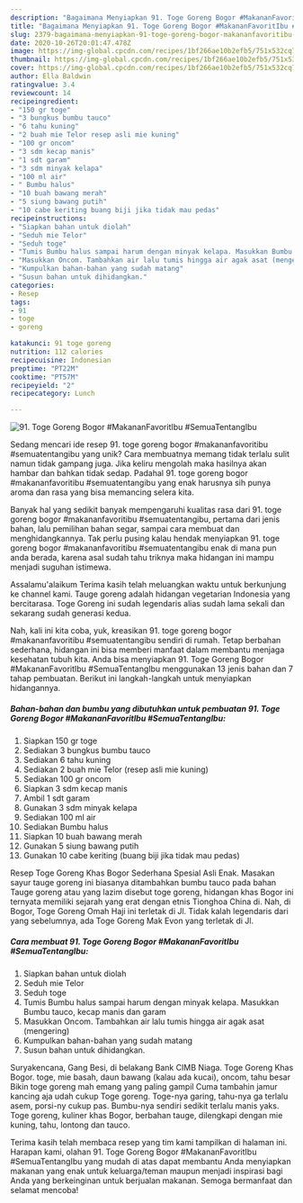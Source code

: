 ```yaml
---
description: "Bagaimana Menyiapkan 91. Toge Goreng Bogor #MakananFavoritIbu #SemuaTentangIbu, Bisa Manjain Lidah"
title: "Bagaimana Menyiapkan 91. Toge Goreng Bogor #MakananFavoritIbu #SemuaTentangIbu, Bisa Manjain Lidah"
slug: 2379-bagaimana-menyiapkan-91-toge-goreng-bogor-makananfavoritibu-semuatentangibu-bisa-manjain-lidah
date: 2020-10-26T20:01:47.478Z
image: https://img-global.cpcdn.com/recipes/1bf266ae10b2efb5/751x532cq70/91-toge-goreng-bogor-makananfavoritibu-semuatentangibu-foto-resep-utama.jpg
thumbnail: https://img-global.cpcdn.com/recipes/1bf266ae10b2efb5/751x532cq70/91-toge-goreng-bogor-makananfavoritibu-semuatentangibu-foto-resep-utama.jpg
cover: https://img-global.cpcdn.com/recipes/1bf266ae10b2efb5/751x532cq70/91-toge-goreng-bogor-makananfavoritibu-semuatentangibu-foto-resep-utama.jpg
author: Ella Baldwin
ratingvalue: 3.4
reviewcount: 14
recipeingredient:
- "150 gr toge"
- "3 bungkus bumbu tauco"
- "6 tahu kuning"
- "2 buah mie Telor resep asli mie kuning"
- "100 gr oncom"
- "3 sdm kecap manis"
- "1 sdt garam"
- "3 sdm minyak kelapa"
- "100 ml air"
- " Bumbu halus"
- "10 buah bawang merah"
- "5 siung bawang putih"
- "10 cabe keriting buang biji jika tidak mau pedas"
recipeinstructions:
- "Siapkan bahan untuk diolah"
- "Seduh mie Telor"
- "Seduh toge"
- "Tumis Bumbu halus sampai harum dengan minyak kelapa. Masukkan Bumbu tauco, kecap manis dan garam"
- "Masukkan Oncom. Tambahkan air lalu tumis hingga air agak asat (mengering)"
- "Kumpulkan bahan-bahan yang sudah matang"
- "Susun bahan untuk dihidangkan."
categories:
- Resep
tags:
- 91
- toge
- goreng

katakunci: 91 toge goreng 
nutrition: 112 calories
recipecuisine: Indonesian
preptime: "PT22M"
cooktime: "PT57M"
recipeyield: "2"
recipecategory: Lunch

---
```



![91. Toge Goreng Bogor #MakananFavoritIbu #SemuaTentangIbu](https://img-global.cpcdn.com/recipes/1bf266ae10b2efb5/751x532cq70/91-toge-goreng-bogor-makananfavoritibu-semuatentangibu-foto-resep-utama.jpg)

Sedang mencari ide resep 91. toge goreng bogor #makananfavoritibu #semuatentangibu yang unik? Cara membuatnya memang tidak terlalu sulit namun tidak gampang juga. Jika keliru mengolah maka hasilnya akan hambar dan bahkan tidak sedap. Padahal 91. toge goreng bogor #makananfavoritibu #semuatentangibu yang enak harusnya sih punya aroma dan rasa yang bisa memancing selera kita.

Banyak hal yang sedikit banyak mempengaruhi kualitas rasa dari 91. toge goreng bogor #makananfavoritibu #semuatentangibu, pertama dari jenis bahan, lalu pemilihan bahan segar, sampai cara membuat dan menghidangkannya. Tak perlu pusing kalau hendak menyiapkan 91. toge goreng bogor #makananfavoritibu #semuatentangibu enak di mana pun anda berada, karena asal sudah tahu triknya maka hidangan ini mampu menjadi suguhan istimewa.

Assalamu&#39;alaikum Terima kasih telah meluangkan waktu untuk berkunjung ke channel kami. Tauge goreng adalah hidangan vegetarian Indonesia yang bercitarasa. Toge Goreng ini sudah legendaris alias sudah lama sekali dan sekarang sudah generasi kedua.


Nah, kali ini kita coba, yuk, kreasikan 91. toge goreng bogor #makananfavoritibu #semuatentangibu sendiri di rumah. Tetap berbahan sederhana, hidangan ini bisa memberi manfaat dalam membantu menjaga kesehatan tubuh kita. Anda bisa menyiapkan 91. Toge Goreng Bogor #MakananFavoritIbu #SemuaTentangIbu menggunakan 13 jenis bahan dan 7 tahap pembuatan. Berikut ini langkah-langkah untuk menyiapkan hidangannya.

<!--inarticleads1-->

##### Bahan-bahan dan bumbu yang dibutuhkan untuk pembuatan 91. Toge Goreng Bogor #MakananFavoritIbu #SemuaTentangIbu:

1. Siapkan 150 gr toge
1. Sediakan 3 bungkus bumbu tauco
1. Sediakan 6 tahu kuning
1. Sediakan 2 buah mie Telor (resep asli mie kuning)
1. Sediakan 100 gr oncom
1. Siapkan 3 sdm kecap manis
1. Ambil 1 sdt garam
1. Gunakan 3 sdm minyak kelapa
1. Sediakan 100 ml air
1. Sediakan  Bumbu halus
1. Siapkan 10 buah bawang merah
1. Gunakan 5 siung bawang putih
1. Gunakan 10 cabe keriting (buang biji jika tidak mau pedas)


Resep Toge Goreng Khas Bogor Sederhana Spesial Asli Enak. Masakan sayur tauge goreng ini biasanya ditambahkan bumbu tauco pada bahan Tauge goreng atau yang lazim disebut toge goreng, hidangan khas Bogor ini ternyata memiliki sejarah yang erat dengan etnis Tionghoa China di. Nah, di Bogor, Toge Goreng Omah Haji ini terletak di Jl. Tidak kalah legendaris dari yang sebelumnya, ada Toge Goreng Mak Evon yang terletak di Jl. 

<!--inarticleads2-->

##### Cara membuat 91. Toge Goreng Bogor #MakananFavoritIbu #SemuaTentangIbu:

1. Siapkan bahan untuk diolah
1. Seduh mie Telor
1. Seduh toge
1. Tumis Bumbu halus sampai harum dengan minyak kelapa. Masukkan Bumbu tauco, kecap manis dan garam
1. Masukkan Oncom. Tambahkan air lalu tumis hingga air agak asat (mengering)
1. Kumpulkan bahan-bahan yang sudah matang
1. Susun bahan untuk dihidangkan.


Suryakencana, Gang Besi, di belakang Bank CIMB Niaga. Toge Goreng Khas Bogor. toge, mie basah, daun bawang (kalau ada kucai), oncom, tahu besar Bikin toge goreng mah emang yang paling gampil Cuma tambahin jamur kancing aja udah cukup Toge goreng. Toge-nya garing, tahu-nya ga terlalu asem, porsi-ny cukup pas. Bumbu-nya sendiri sedikit terlalu manis yaks. Toge goreng, kuliner khas Bogor, berbahan tauge, dilengkapi dengan mie kuning, tahu, lontong dan tauco. 

Terima kasih telah membaca resep yang tim kami tampilkan di halaman ini. Harapan kami, olahan 91. Toge Goreng Bogor #MakananFavoritIbu #SemuaTentangIbu yang mudah di atas dapat membantu Anda menyiapkan makanan yang enak untuk keluarga/teman maupun menjadi inspirasi bagi Anda yang berkeinginan untuk berjualan makanan. Semoga bermanfaat dan selamat mencoba!

